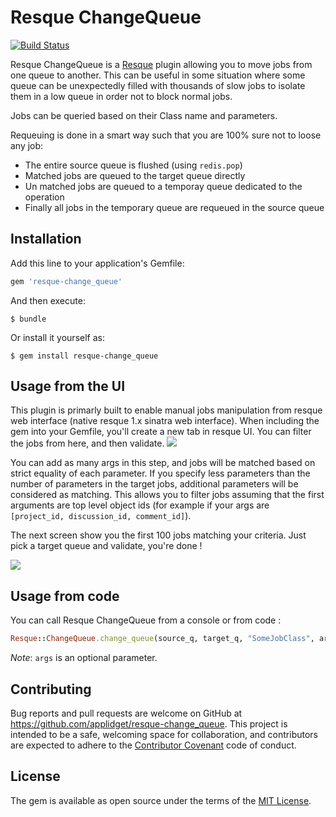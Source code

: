 # Resque ChangeQueue
[![Build Status](https://travis-ci.org/applidget/resque-change_queue.svg?branch=master)](https://travis-ci.org/applidget/resque-change_queue)

Resque ChangeQueue is a [Resque](https://github.com/resque/resque) plugin allowing you to move jobs from one queue to another. This can be useful in some situation where some queue can be unexpectedly filled with thousands of slow jobs to isolate them in a low queue in order not to block normal jobs.

Jobs can be queried based on their Class name and parameters.

Requeuing is done in a smart way such that you are 100% sure not to loose any job:
- The entire source queue is flushed (using `redis.pop`)
- Matched jobs are queued to the target queue directly
- Un matched jobs are queued to a temporay queue dedicated to the operation
- Finally all jobs in the temporary queue are requeued in the source queue

## Installation

Add this line to your application's Gemfile:

```ruby
gem 'resque-change_queue'
```

And then execute:

    $ bundle

Or install it yourself as:

    $ gem install resque-change_queue

## Usage from the UI

This plugin is primarly built to enable manual jobs manipulation from resque web interface (native resque 1.x sinatra web interface). When including the gem into your Gemfile, you'll create a new tab in resque UI. You can filter the jobs from here, and then validate.
![](https://s3-eu-west-1.amazonaws.com/assets.applidget.com/documentation/change-queue-home.png)

You can add as many args in this step, and jobs will be matched based on strict equality of each parameter. If you specify less parameters than the number of parameters in the target jobs, additional parameters will be considered as matching. This allows you to filter jobs assuming that the first arguments are top level object ids (for example if your args are `[project_id, discussion_id, comment_id]`).

The next screen show you the first 100 jobs matching your criteria. Just pick a target queue and validate, you're done !

![](https://s3-eu-west-1.amazonaws.com/assets.applidget.com/documentation/change-queue-jobs.png)


## Usage from code

You can call Resque ChangeQueue from a console or from code :
```ruby
Resque::ChangeQueue.change_queue(source_q, target_q, "SomeJobClass", args)
```

*Note*: `args` is an optional parameter.

## Contributing

Bug reports and pull requests are welcome on GitHub at https://github.com/applidget/resque-change_queue. This project is intended to be a safe, welcoming space for collaboration, and contributors are expected to adhere to the [Contributor Covenant](http://contributor-covenant.org) code of conduct.


## License

The gem is available as open source under the terms of the [MIT License](http://opensource.org/licenses/MIT).
